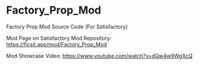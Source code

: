 # Factory_Prop_Mod
Factory Prop Mod Source Code (For Satisfactory)

Mod Page on Satisfactory Mod Repository: https://ficsit.app/mod/Factory_Prop_Mod

Mod Showcase Video:
https://www.youtube.com/watch?v=dQw4w9WgXcQ
